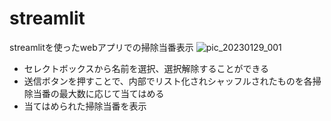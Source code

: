 # streamlit
streamlitを使ったwebアプリでの掃除当番表示
![pic_20230129_001](https://user-images.githubusercontent.com/8576729/215325040-a447b3f8-6ed3-48bb-a2e8-f54b0ae5ac73.jpg)

- セレクトボックスから名前を選択、選択解除することができる
- 送信ボタンを押すことで、内部でリスト化されシャッフルされたものを各掃除当番の最大数に応じて当てはめる
- 当てはめられた掃除当番を表示
